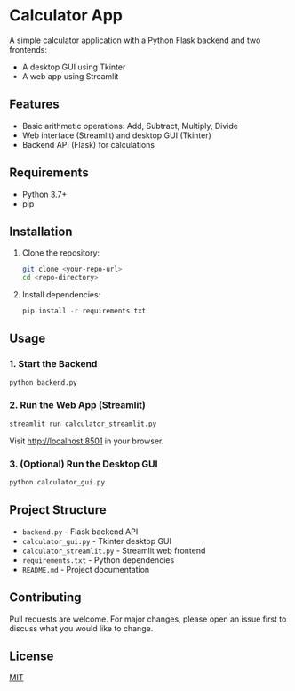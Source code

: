 # Calculator App

A simple calculator application with a Python Flask backend and two frontends:
- A desktop GUI using Tkinter
- A web app using Streamlit

## Features
- Basic arithmetic operations: Add, Subtract, Multiply, Divide
- Web interface (Streamlit) and desktop GUI (Tkinter)
- Backend API (Flask) for calculations

## Requirements
- Python 3.7+
- pip

## Installation
1. Clone the repository:
   ```sh
   git clone <your-repo-url>
   cd <repo-directory>
   ```
2. Install dependencies:
   ```sh
   pip install -r requirements.txt
   ```

## Usage
### 1. Start the Backend
```sh
python backend.py
```

### 2. Run the Web App (Streamlit)
```sh
streamlit run calculator_streamlit.py
```
Visit [http://localhost:8501](http://localhost:8501) in your browser.

### 3. (Optional) Run the Desktop GUI
```sh
python calculator_gui.py
```

## Project Structure
- `backend.py` - Flask backend API
- `calculator_gui.py` - Tkinter desktop GUI
- `calculator_streamlit.py` - Streamlit web frontend
- `requirements.txt` - Python dependencies
- `README.md` - Project documentation

## Contributing
Pull requests are welcome. For major changes, please open an issue first to discuss what you would like to change.

## License
[MIT](LICENSE)
